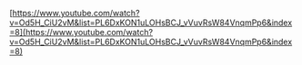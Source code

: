 [https://www.youtube.com/watch?v=Od5H_CiU2vM&list=PL6DxKON1uLOHsBCJ_vVuvRsW84VnqmPp6&index=8](https://www.youtube.com/watch?v=Od5H_CiU2vM&list=PL6DxKON1uLOHsBCJ_vVuvRsW84VnqmPp6&index=8)